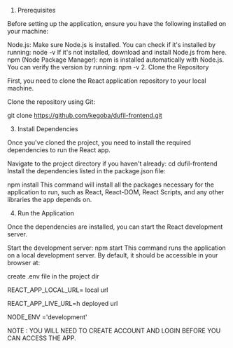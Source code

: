 1. Prerequisites

Before setting up the  application, ensure you have the following installed on your machine:

Node.js: Make sure Node.js is installed. You can check if it's installed by running:
node -v
If it's not installed, download and install Node.js from here.
npm (Node Package Manager): npm is installed automatically with Node.js. You can verify the version by running:
npm -v
2. Clone the Repository

First, you need to clone the React application repository to your local machine.

Clone the repository using Git:

git clone https://github.com/kegoba/dufil-frontend.git


3. Install Dependencies

Once you've cloned the project, you need to install the required dependencies to run the React app.

Navigate to the project directory if you haven't already:
cd dufil-frontend
Install the dependencies listed in the package.json file:

npm install
This command will install all the packages necessary for the application to run, such as React, React-DOM, React Scripts, and any other libraries the app depends on.

4. Run the  Application

Once the dependencies are installed, you can start the React development server.

Start the development server:
npm start
This command runs the application on a local development server. By default, it should be accessible in your browser at:


create .env file in the project dir


REACT_APP_LOCAL_URL= local url

REACT_APP_LIVE_URL=h deployed url

NODE_ENV ='development'

NOTE : YOU WILL NEED TO CREATE ACCOUNT AND LOGIN BEFORE YOU CAN ACCESS THE APP.